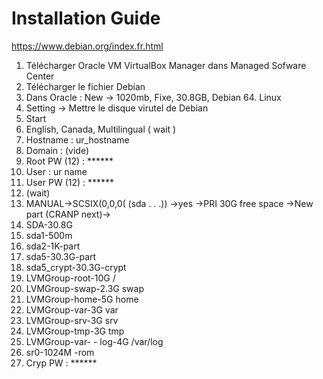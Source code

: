 # **Installation Guide**
https://www.debian.org/index.fr.html

1. Télécharger Oracle VM VirtualBox Manager dans Managed Sofware Center
2. Télécharger le fichier Debian 
3. Dans Oracle : New → 1020mb, Fixe, 30.8GB, Debian 64. Linux
4. Setting → Mettre le disque virutel de Debian
5. Start
6. English, Canada, Multilingual ( wait )
7. Hostname : ur_hostname
8. Domain : (vide)
9. Root PW (12) : ******
10. User : ur name
11. User PW (12) : ******
12. (wait)
13. MANUAL→SCSIX(0,0,0( (sda . . .)) →yes →PRI 30G free space →New part (CRANP next)→ 
14. SDA-30.8G
15. sda1-500m
16. sda2-1K-part
17. sda5-30.3G-part
18. sda5_crypt-30.3G-crypt
19. LVMGroup-root-10G /
20. LVMGroup-swap-2.3G swap
21. LVMGroup-home-5G home
22. LVMGroup-var-3G var
23. LVMGroup-srv-3G srv
24. LVMGroup-tmp-3G tmp
25. LVMGroup-var- - log-4G /var/log
26. sr0-1024M -rom
27. Cryp PW : ******
